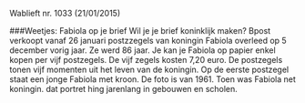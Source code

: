 Wablieft nr. 1033 (21/01/2015)

###Weetjes: Fabiola op je brief
Wil je je brief koninklijk maken?
Bpost verkoopt vanaf 26 januari postzzegels van koningin Fabiola overleed op 5 december vorig jaar.
Ze werd 86 jaar. Je kan je Fabiola op papier enkel kopen per vijf postzegels.
De vijf zegels kosten 7,20 euro. De postzegels tonen vijf momenten uit het leven van de koningin. 
Op de eerste postzegel staat een jonge Fabiola met kroon. De foto is van 1961.
Toen was Fabiola net koningin. dat portret hing jarenlang in gebouwen en scholen.
